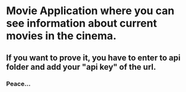 # Movie Application where you can see information about current movies in the cinema.
## If you want to prove it, you have to enter to api folder and add your "api key" of the url.


### Peace...